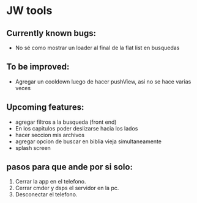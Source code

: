# JW tools

## Currently known bugs:

- No sé como mostrar un loader al final de la flat list en busquedas

## To be improved:

- Agregar un cooldown luego de hacer pushView, asi no se hace varias veces

## Upcoming features:

- agregar filtros a la busqueda (front end)
- En los capitulos poder deslizarse hacia los lados
- hacer seccion mis archivos
- agregar opcion de buscar en biblia vieja simultaneamente
- splash screen

## pasos para que ande por si solo:

1. Cerrar la app en el telefono.
2. Cerrar cmder y dsps el servidor en la pc.
3. Desconectar el telefono.
